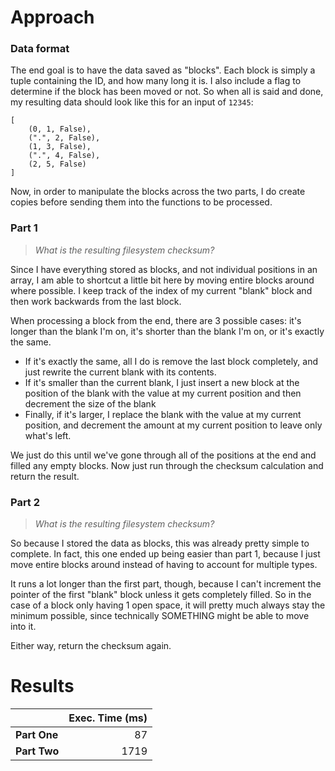 # Approach
### Data format

The end goal is to have the data saved as "blocks". Each block is simply a tuple containing the ID, and how many long it
is. I also include a flag to determine if the block has been moved or not. So when all is said and done, my resulting data
should look like this for an input of `12345`:
```
[
	(0, 1, False),
	(".", 2, False),
	(1, 3, False),
	(".", 4, False),
	(2, 5, False)
]
```
Now, in order to manipulate the blocks across the two parts, I do create copies before sending them into the functions
to be processed.

### Part 1
> _What is the resulting filesystem checksum?_

Since I have everything stored as blocks, and not individual positions in an array, I am able to shortcut a little bit
here by moving entire blocks around where possible. I keep track of the index of my current "blank" block and then
work backwards from the last block.

When processing a block from the end, there are 3 possible cases: it's longer than the blank I'm on, it's shorter than
the blank I'm on, or it's exactly the same.
* If it's exactly the same, all I do is remove the last block completely, and just rewrite the current blank with its contents.
* If it's smaller than the current blank, I just insert a new block at the position of the blank with the value at my current position and then decrement the size of the blank
* Finally, if it's larger, I replace the blank with the value at my current position, and decrement the amount at my current position to leave only what's left.

We just do this until we've gone through all of the positions at the end and filled any empty blocks. Now just run
through the checksum calculation and return the result.

### Part 2
> _What is the resulting filesystem checksum?_

So because I stored the data as blocks, this was already pretty simple to complete. In fact, this one ended up being
easier than part 1, because I just move entire blocks around instead of having to account for multiple types.

It runs a lot longer than the first part, though, because I can't increment the pointer of the first "blank" block unless
it gets completely filled. So in the case of a block only having 1 open space, it will pretty much always stay the minimum
possible, since technically SOMETHING might be able to move into it.

Either way, return the checksum again.

# Results

|              | Exec. Time (ms) |
|--------------|----------------:|
| **Part One** |              87 |
| **Part Two** |            1719 |
